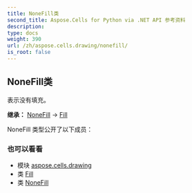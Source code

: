 ```yaml
---
title: NoneFill类
second_title: Aspose.Cells for Python via .NET API 参考资料
description:
type: docs
weight: 390
url: /zh/aspose.cells.drawing/nonefill/
is_root: false
---
```

## NoneFill类
表示没有填充。



**继承：** [NoneFill](/cells/python-net/aspose.cells.drawing/nonefill) → 
[Fill](/cells/python-net/zh/aspose.cells.drawing/fill)



NoneFill 类型公开了以下成员：


### 也可以看看
* 模块 [aspose.cells.drawing](..)
* 类 [Fill](/cells/python-net/zh/aspose.cells.drawing/fill)
* 类 [NoneFill](/cells/python-net/zh/aspose.cells.drawing/nonefill)
